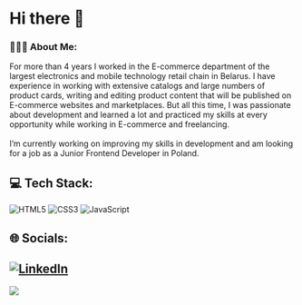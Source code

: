 # Hi there 👋

### 🧑🏻‍💻 About Me:
For more than 4 years I worked in the E-commerce department of the largest electronics and mobile technology retail chain in Belarus. I have experience in working with extensive catalogs and large numbers of product cards, writing and editing product content that will be published on E-commerce websites and marketplaces. But all this time, I was passionate about development and learned a lot and practiced my skills at every opportunity while working in E-commerce and freelancing.<br><br>I’m currently working on improving my skills in development and am looking for a job as a Junior Frontend Developer in Poland.

## 💻 Tech Stack:
![HTML5](https://img.shields.io/badge/html5-%23E34F26.svg?style=for-the-badge&logo=html5&logoColor=white) ![CSS3](https://img.shields.io/badge/css3-%231572B6.svg?style=for-the-badge&logo=css3&logoColor=white) ![JavaScript](https://img.shields.io/badge/javascript-%23323330.svg?style=for-the-badge&logo=javascript&logoColor=%23F7DF1E) 

## 🌐 Socials:
[![LinkedIn](https://img.shields.io/badge/LinkedIn-%230077B5.svg?logo=linkedin&logoColor=white)](https://linkedin.com/in/anton-akhankov-489239153) 
---
[![](https://visitcount.itsvg.in/api?id=aakhankov&icon=0&color=0)](https://visitcount.itsvg.in)

<!-- Proudly created with GPRM ( https://gprm.itsvg.in ) -->

